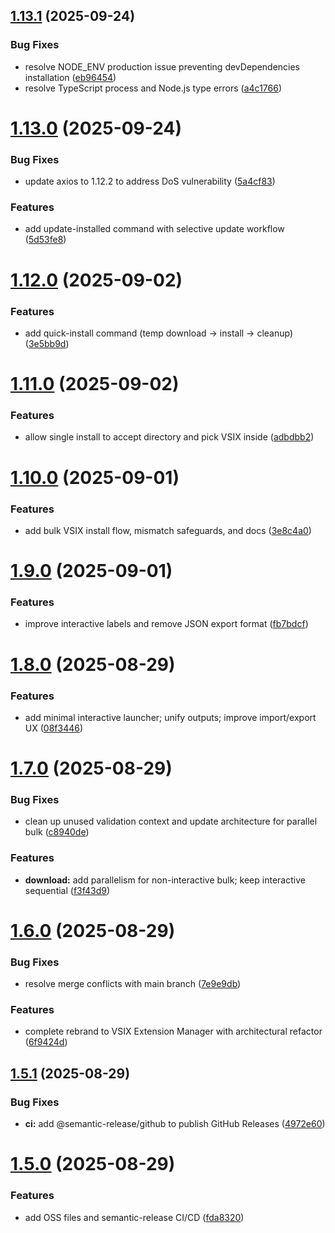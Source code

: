## [1.13.1](https://github.com/gabros20/vsix-extension-manager/compare/v1.13.0...v1.13.1) (2025-09-24)

### Bug Fixes

- resolve NODE_ENV production issue preventing devDependencies installation ([eb96454](https://github.com/gabros20/vsix-extension-manager/commit/eb9645417c00fec810f773709566ad07fd30e9df))
- resolve TypeScript process and Node.js type errors ([a4c1766](https://github.com/gabros20/vsix-extension-manager/commit/a4c176614d4afa9b2dfd3846a088eda863bd63cb))

# [1.13.0](https://github.com/gabros20/vsix-extension-manager/compare/v1.12.0...v1.13.0) (2025-09-24)

### Bug Fixes

- update axios to 1.12.2 to address DoS vulnerability ([5a4cf83](https://github.com/gabros20/vsix-extension-manager/commit/5a4cf832c750df85ad969d5a242d144678841738))

### Features

- add update-installed command with selective update workflow ([5d53fe8](https://github.com/gabros20/vsix-extension-manager/commit/5d53fe8eebe449cd34a2e9977b2049900c3f1e11))

# [1.12.0](https://github.com/gabros20/vsix-extension-manager/compare/v1.11.0...v1.12.0) (2025-09-02)

### Features

- add quick-install command (temp download → install → cleanup) ([3e5bb9d](https://github.com/gabros20/vsix-extension-manager/commit/3e5bb9d4ae5464066e06f5e9a0c86260baaa7c56))

# [1.11.0](https://github.com/gabros20/vsix-extension-manager/compare/v1.10.0...v1.11.0) (2025-09-02)

### Features

- allow single install to accept directory and pick VSIX inside ([adbdbb2](https://github.com/gabros20/vsix-extension-manager/commit/adbdbb287dd13a97768953de8bd4ecd767fa2abf))

# [1.10.0](https://github.com/gabros20/vsix-extension-manager/compare/v1.9.1...v1.10.0) (2025-09-01)

### Features

- add bulk VSIX install flow, mismatch safeguards, and docs ([3e8c4a0](https://github.com/gabros20/vsix-extension-manager/commit/3e8c4a07364563de8f2f21153d5ea54de9ea0c70))

# [1.9.0](https://github.com/gabros20/vsix-extension-manager/compare/v1.8.0...v1.9.0) (2025-09-01)

### Features

- improve interactive labels and remove JSON export format ([fb7bdcf](https://github.com/gabros20/vsix-extension-manager/commit/fb7bdcfea6c40abe0855057dd7bfe0bd2beceb34))

# [1.8.0](https://github.com/gabros20/vsix-extension-manager/compare/v1.7.0...v1.8.0) (2025-08-29)

### Features

- add minimal interactive launcher; unify outputs; improve import/export UX ([08f3446](https://github.com/gabros20/vsix-extension-manager/commit/08f34468132a3c066a9392e0e7cb63b33b497ba8))

# [1.7.0](https://github.com/gabros20/vsix-extension-manager/compare/v1.6.0...v1.7.0) (2025-08-29)

### Bug Fixes

- clean up unused validation context and update architecture for parallel bulk ([c8940de](https://github.com/gabros20/vsix-extension-manager/commit/c8940de5ce262a127d9bf144cba62893e60a9198))

### Features

- **download:** add parallelism for non-interactive bulk; keep interactive sequential ([f3f43d9](https://github.com/gabros20/vsix-extension-manager/commit/f3f43d99acaf6b1cffecfb50af2076d41c9f4873))

# [1.6.0](https://github.com/gabros20/vsix-extension-manager/compare/v1.5.1...v1.6.0) (2025-08-29)

### Bug Fixes

- resolve merge conflicts with main branch ([7e9e9db](https://github.com/gabros20/vsix-extension-manager/commit/7e9e9dbdf2365d080d9e38edba4991cf052ff870))

### Features

- complete rebrand to VSIX Extension Manager with architectural refactor ([6f9424d](https://github.com/gabros20/vsix-extension-manager/commit/6f9424d258161889c31d423034c33b61df162825))

## [1.5.1](https://github.com/gabros20/vsix-downloader/compare/v1.5.0...v1.5.1) (2025-08-29)

### Bug Fixes

- **ci:** add @semantic-release/github to publish GitHub Releases ([4972e60](https://github.com/gabros20/vsix-downloader/commit/4972e60c7e0586534125ec833fbf5f04e5f4158f))

# [1.5.0](https://github.com/gabros20/vsix-downloader/compare/v1.4.1...v1.5.0) (2025-08-29)

### Features

- add OSS files and semantic-release CI/CD ([fda8320](https://github.com/gabros20/vsix-downloader/commit/fda8320c1d8335b85868e9a8eb2ea2ca0c4447ec))

